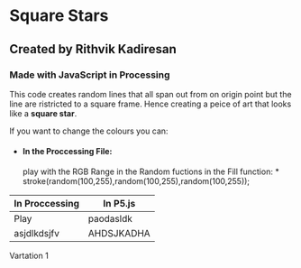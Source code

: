 # Square Stars
## Created by Rithvik Kadiresan 
### Made with JavaScript in Processing

This code creates random lines that all span out from on origin point but the line are ristricted to a square frame. Hence creating a peice of art that looks like a **square star**.

If you want to change the colours you can:
* <h4>In the Proccessing File:</h4>  play with the RGB Range in the Random fuctions in the Fill function:
    * stroke(random(100,255),random(100,255),random(100,255));

In Proccessing | In P5.js
-------------- | -------------------------------------------------------------------------------------
Play | paodasldk 
asjdlkdsjfv | AHDSJKADHA




Vartation 1
